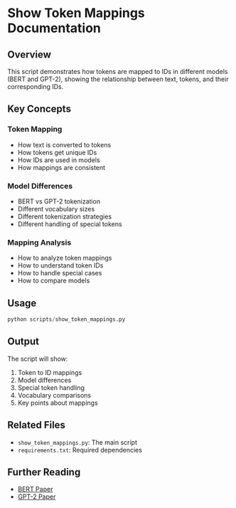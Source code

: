 # Show Token Mappings Documentation

## Overview
This script demonstrates how tokens are mapped to IDs in different models (BERT and GPT-2), showing the relationship between text, tokens, and their corresponding IDs.

## Key Concepts

### Token Mapping
- How text is converted to tokens
- How tokens get unique IDs
- How IDs are used in models
- How mappings are consistent

### Model Differences
- BERT vs GPT-2 tokenization
- Different vocabulary sizes
- Different tokenization strategies
- Different handling of special tokens

### Mapping Analysis
- How to analyze token mappings
- How to understand token IDs
- How to handle special cases
- How to compare models

## Usage
```python
python scripts/show_token_mappings.py
```

## Output
The script will show:
1. Token to ID mappings
2. Model differences
3. Special token handling
4. Vocabulary comparisons
5. Key points about mappings

## Related Files
- `show_token_mappings.py`: The main script
- `requirements.txt`: Required dependencies

## Further Reading
- [BERT Paper](https://arxiv.org/abs/1810.04805)
- [GPT-2 Paper](https://cdn.openai.com/better-language-models/language_models_are_unsupervised_multitask_learners.pdf) 